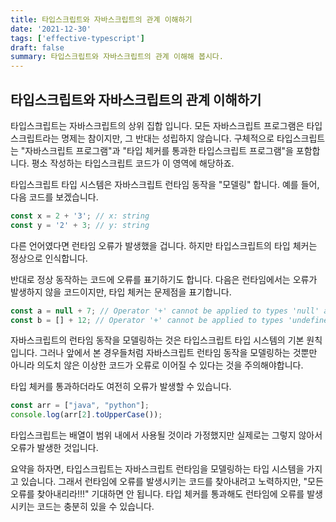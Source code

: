 ```yaml
---
title: 타입스크립트와 자바스크립트의 관계 이해하기
date: '2021-12-30'
tags: ['effective-typescript']
draft: false
summary: 타입스크립트와 자바스크립트의 관계 이해해 봅시다.
---
```


## 타입스크립트와 자바스크립트의 관계 이해하기
타입스크립트는 자바스크립트의 상위 집합 입니다. 모든 자바스크립트 프로그램은 타입스크립트라는 명제는 참이지만, 그 반대는 성립하지 않습니다. 구체적으로 타입스크립트는 "자바스크립트 프로그램"과 "타입 체커를 통과한 타입스크립트 프로그램"을 포함합니다. 평소 작성하는 타입스크립트 코드가 이 영역에 해당하죠. 

타입스크립트 타입 시스템은 자바스크립트 런타임 동작을 "모델링" 합니다. 예를 들어, 다음 코드를 보겠습니다.

```ts
const x = 2 + '3'; // x: string
const y = '2' + 3; // y: string
```

다른 언어였다면 런타임 오류가 발생했을 겁니다. 하지만 타입스크립트의 타입 체커는 정상으로 인식합니다.

반대로 정상 동작하는 코드에 오류를 표기하기도 합니다. 다음은 런타임에서는 오류가 발생하지 않을 코드이지만, 타입 체커는 문제점을 표기합니다.

```ts
const a = null + 7; // Operator '+' cannot be applied to types 'null' and '7'.
const b = [] + 12; // Operator '+' cannot be applied to types 'undefined[]' and 'number'.
```
자바스크립트의 런타임 동작을 모델링하는 것은 타입스크립트 타입 시스템의 기본 원칙입니다. 그러나 앞에서 본 경우들처럼 자바스크립트 런타임 동작을 모델링하는 것뿐만 아니라 의도치 않은 이상한 코드가 오류로 이어질 수 있다는 것을 주의해야합니다.

타입 체커를 통과하더라도 여전히 오류가 발생할 수 있습니다.

```ts
const arr = ["java", "python"];
console.log(arr[2].toUpperCase());
```

타입스크립트는 배열이 범위 내에서 사용될 것이라 가정했지만 실제로는 그렇지 않아서 오류가 발생한 것입니다.

요약을 하자면, 타입스크립트는 자바스크립트 런타임을 모델링하는 타입 시스템을 가지고 있습니다. 그래서 런타임에 오류를 발생시키는 코드를 찾아내려고 노력하지만, "모든 오류를 찾아내리라!!!" 기대하면 안 됩니다. 타입 체커를 통과해도 런타임에 오류를 발생시키는 코드는 충분히 있을 수 있습니다.